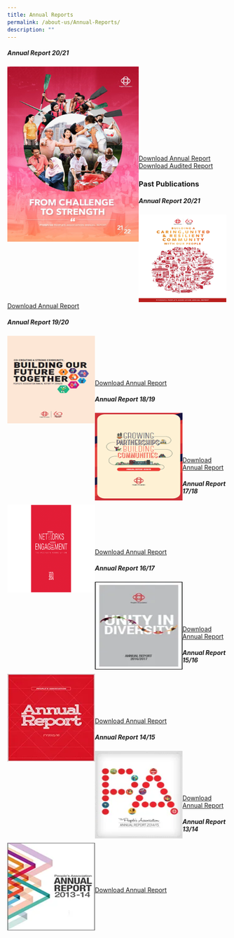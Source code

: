 ```yaml
---
title: Annual Reports
permalink: /about-us/Annual-Reports/
description: ""
---
```

#####  Annual Report 20/21


<img style="height:400px;width:300px" align="left" src="/images/About%20Us/Annual%20Reports/PA%20AR%202122.png">

<br><br>
<br><br><br><br><br><br><br><br><br>

[Download Annual Report ](https://go.gov.sg/pa-annual-report-2122)<br>
[Download Audited Report](/files/About%20Us/Annual%20Reports/Financial%20Statement%202122.pdf)
<br>
### Past Publications

##### Annual Report 20/21



<img style="height:200px;width:200px"  align="left" src="/images/About%20Us/Annual%20Reports/AR20.png"><br><br><br><br><br>

[Download Annual Report](https://go.gov.sg/pa-annual-report-2021)

##### Annual Report 19/20



<img style="height:200px;width:200px"  align="left" src="/images/About%20Us/Annual%20Reports/AR19.png"><br><br><br><br><br>

[Download Annual Report](/files/About%20Us/Annual%20Reports/pa-annual-report-1920.pdf)			

##### Annual Report 18/19


<img style="height:200px;width:200px" align="left" src="/images/About%20Us/Annual%20Reports/AR18.png"><br><br><br><br><br>

[Download Annual Report]( https://go.gov.sg/pa-annual-report-1819)

##### Annual Report 17/18

<img style="height:200px;width:200px"   align="left" src="/images/About%20Us/Annual%20Reports/AR17.png"><br><br><br><br><br>

[Download Annual Report](/files/About%20Us/Annual%20Reports/pa-annual-report-1718.pdf)
##### Annual Report 16/17


<img style="height:200px;width:200px"  align="left" src="/images/About%20Us/Annual%20Reports/AR16.png"><br><br><br><br><br>

[Download Annual Report](/files/About%20Us/Annual%20Reports/pa-annual-report-1617.pdf)
##### Annual Report 15/16


<img style="height:200px;width:200px" align="left" src="/images/About%20Us/Annual%20Reports/AR15.png"><br><br><br><br><br>
																					 
[Download Annual Report](/files/About%20Us/Annual%20Reports/pa-annual-report-1516.pdf)

##### Annual Report 14/15


<img style="height:200px;width:200px" align="left" src="/images/About%20Us/Annual%20Reports/AR14.png"><br><br><br><br><br>

[Download Annual Report](/files/About%20Us/Annual%20Reports/pa-annual-report-1415.pdf)

##### Annual Report 13/14



<img style="height:200px;width:200px" align="left" src="/images/About%20Us/Annual%20Reports/AR13.png"><br><br><br><br><br>

[Download Annual Report](/files/About%20Us/Annual%20Reports/pa-annual-report-1314.pdf)